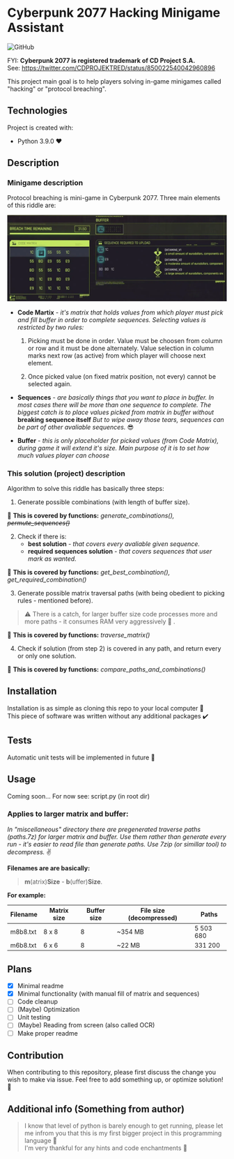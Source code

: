 # Cyberpunk 2077 Hacking Minigame Assistant

![GitHub](https://img.shields.io/github/license/Veinar/cp2k77HackingAssistant?style=flat-square)

FYI:
**Cyberpunk 2077 is registered trademark of CD Project S.A.**  
See: https://twitter.com/CDPROJEKTRED/status/850022540042960896

This project main goal is to help players solving in-game minigames called "hacking" or "protocol breaching".

## Technologies
Project is created with:
* Python 3.9.0 :heart:

## Description

### Minigame description 
Protocol breaching is mini-game in Cyberpunk 2077. Three main elements of this riddle are:

![Screenshot from game](/docs/images/screen_from_game.png)

* **Code Martix** - *it's matrix that holds values from which player must pick and fill buffer in order to complete sequences. Selecting values is restricted by two rules:*

    1. Picking must be done in order. Value must be choosen from column or row and it must be done alternately. Value selection in column marks next row (as active) from which player will choose next element.
    
    2. Once picked value (on fixed matrix position, not every) cannot be selected again.

* **Sequences** - *are basically things that you want to place in buffer. In most cases there will be more than one sequence to complete. The biggest catch is to place values picked from matrix in buffer without* **breaking sequence itself** *But to wipe away those tears, sequences can be part of other avaliable sequences.* :sunglasses:

* **Buffer** - *this is only placeholder for picked values (from Code Matrix), during game it will extend it's size. Main purpose of it is to set how much values player can choose*

### This solution (project) description

Algorithm to solve this riddle has basically three steps:

1. Generate possible combinations (with length of buffer size).   

:speech_balloon: **This is covered by functions:** *generate_combinations(), ~~permute_sequences()~~*

2. Check if there is:
    * **best solution** - *that covers every avaliable given sequence.*
    * **required sequences solution** - *that covers sequences that user mark as wanted.*

:speech_balloon: **This is covered by functions:** *get_best_combination(), get_required_combination()*

3. Generate possible matrix traversal paths (with being obedient to picking rules - mentioned before).
> :warning: There is a catch, for larger buffer size code processes more and more paths - it consumes RAM very aggressively :ram: . 

:speech_balloon: **This is covered by functions:** *traverse_matrix()*

4. Check if solution (from step 2) is covered in any path, and return every or only one solution.

:speech_balloon: **This is covered by functions:** *compare_paths_and_combinations()*

## Installation

Installation is as simple as cloning this repo to your local computer :muscle:   
This piece of software was written without any additional packages :heavy_check_mark:

## Tests

Automatic unit tests will be implemented in future :bell:

## Usage

Coming soon...
For now see: script.py (in root dir)

### **Applies to larger matrix and buffer:**
*In "miscellaneous" directory there are pregenerated traverse paths (paths.7z) for larger matrix and buffer. Use them rather than generate every run - it's easier to read file than generate paths. Use 7zip (or simillar tool) to decompress.* :v:

**Filenames are are basically:**   
> **m**(atrix)**Size** - **b**(uffer)**Size**.

**For example:**

| Filename 	| Matrix size 	| Buffer size 	| File size   (decompressed) 	| Paths 	|
|-	|-	|-	|-	|-	|
| m8b8.txt 	| 8 x 8 	| 8 	| ~354 MB 	| 5 503 680 	|
| m6b8.txt 	| 6 x 6 	| 8 	| ~22 MB 	| 331 200 	|

## Plans

- [x] Minimal readme
- [x] Minimal functionality (with manual fill of matrix and sequences)
- [ ] Code cleanup
- [ ] (Maybe) Optimization
- [ ] Unit testing
- [ ] (Maybe) Reading from screen (also called OCR)
- [ ] Make proper readme

## Contribution

When contributing to this repository, please first discuss the change you wish to make via issue. 
Feel free to add something up, or optimize solution! :purple_heart:

## Additional info (Something from author)

> I know that level of python is barely enough to get running, please let me infrom you that this is my first bigger project in this programming language :hamster:   
I'm very thankful for any hints and code enchantments :pray: